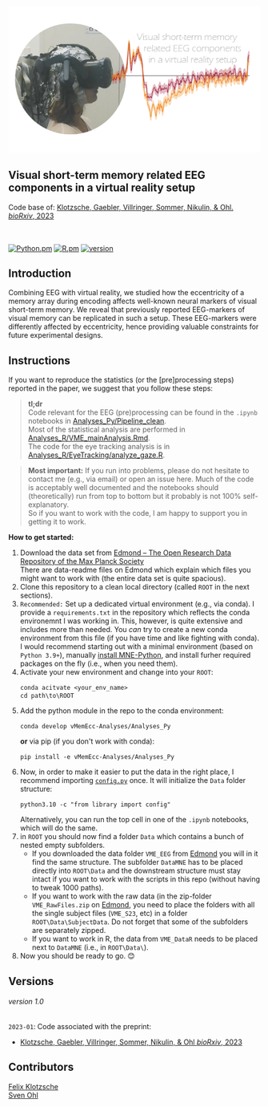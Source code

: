 

![VME](./VMECover_grey.png)

<h2>Visual short-term memory related EEG components in a virtual reality setup</h2>
Code base of: <a href="https://www.biorxiv.org/content/10.1101/2023.01.23.525140v1"> Klotzsche, Gaebler, Villringer, Sommer, Nikulin, & Ohl. <i>bioRxiv</i>, 2023</a><br>  
<br/><br/>
  
[![Python.pm](https://img.shields.io/badge/python->3.9-brightgreen.svg?maxAge=259200)](#)
[![R.pm](https://img.shields.io/badge/R->4.1-informational.svg?maxAge=259200)](#)
[![version](https://img.shields.io/badge/version-1.0-yellow.svg?maxAge=259200)](#)

<h2>Introduction</h2>

Combining EEG with virtual reality, we studied how the eccentricity of a memory array during encoding affects well-known neural markers of visual short-term memory. We reveal that previously reported EEG-markers of visual memory can be replicated in such a setup. These EEG-markers were differently affected by eccentricity, hence providing valuable constraints for future experimental designs.


<h2>Instructions</h2>

If you want to reproduce the statistics (or the [pre]processing steps) reported in the paper, we suggest that you follow these steps: 

> **tl;dr**  
Code relevant for the EEG (pre)processing can be found in the `.ipynb` notebooks in [Analyses_Py/Pipeline_clean](Analyses_Py/Pipeline_clean).  
Most of the statistical analysis are performed in [Analyses_R/VME_mainAnalysis.Rmd](Analyses_R/VME_mainAnalysis.html).  
The code for the eye tracking analysis is in [Analyses_R/EyeTracking/analyze_gaze.R](Analyses_R/EyeTracking/analyze_gaze.R).  

> **Most important:** 
If you run into problems, please do not hesitate to contact me (e.g., via email) or open an issue here. Much of the code is acceptably well documented and the notebooks should (theoretically) run from top to bottom but it probably is not 100% self-explanatory.  
So if you want to work with the code, I am happy to support you in getting it to work.
  
**How to get started:**   
1. Download the data set from [Edmond – The Open Research Data Repository of the Max Planck Society](https://edmond.mpdl.mpg.de/dataset.xhtml?persistentId=doi:10.17617/3.WRDUGO)  
    There are data-readme files on Edmond which explain which files you might want to work with (the entire data set is quite spacious).
2. Clone this repository to a clean local directory (called `ROOT` in the next sections). 
3. `Recommended:` Set up a dedicated virtual environment (e.g., via conda). I provide a `requirements.txt` in the repository which reflects the conda environemnt I was working in. This, however, is quite extensive and includes more than needed. You _can_ try to create a new conda environment from this file (if you have time and like fighting with conda). I would recommend starting out with a minimal environment (based on `Python 3.9+`), manually [install MNE-Python](https://mne.tools/stable/install/manual_install.html#manual-install), and install furher required packages on the fly (i.e., when you need them).
4. Activate your new environment and change into your `ROOT`:
    ```
    conda acitvate <your_env_name>
    cd path\to\ROOT
    ```
4. Add the python module in the repo to the conda environment:  
    ```
    conda develop vMemEcc-Analyses/Analyses_Py
    ```
   **or** via pip (if you don't work with conda):
    ```
    pip install -e vMemEcc-Analyses/Analyses_Py
    ```
5. Now, in order to make it easier to put the data in the right place, I recommend importing [`config.py`](Analyses_Py/library/config.py) once. It will initialize the `Data` folder structure:
    ```
    python3.10 -c "from library import config"
    ```
    Alternatively, you can run the top cell in one of the `.ipynb` notebooks, which will do the same.
7. in `ROOT` you should now find a folder `Data` which contains a bunch of nested empty subfolders. 
    * If you downloaded the data folder `VME_EEG` from [Edmond](https://edmond.mpdl.mpg.de/dataset.xhtml?persistentId=doi:10.17617/3.WRDUGO) you will in it find the same structure. The subfolder `DataMNE` has to be placed directly into `ROOT\Data` and the downstream structure must stay intact if you want to work with the scripts in this repo (without having to tweak 1000 paths).  
    * If you want to work with the raw data (in the zip-folder `VME_RawFiles.zip` on [Edmond](https://edmond.mpdl.mpg.de/dataset.xhtml?persistentId=doi:10.17617/3.WRDUGO), you need to place the folders with all the single subject files (`VME_S23`, etc) in a folder `ROOT\Data\SubjectData`. Do not forget that some of the subfolders are separately zipped. 
    * If you want to work in R, the data from `VME_DataR` needs to be placed next to `DataMNE` (i.e., in `ROOT\Data\`). 
8. Now you should be ready to go. 😊



<h2>Versions</h2>

###### version 1.0
`2023-01`: Code associated with the preprint:
* <a href="https://www.biorxiv.org/content/10.1101/2023.01.23.525140v1"> Klotzsche, Gaebler, Villringer, Sommer, Nikulin, & Ohl <i>bioRxiv</i>, 2023</a>

<h2>Contributors</h2>
<a href="https://github.com/eioe">Felix Klotzsche</a><br>
<a href="https://svenohl.wordpress.com/">Sven Ohl</a>

